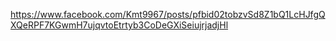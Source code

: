 https://www.facebook.com/Kmt9967/posts/pfbid02tobzvSd8Z1bQ1LcHJfgQXQeRPF7KGwmH7ujqvtoEtrtyb3CoDeGXiSeiujrjadjHl
